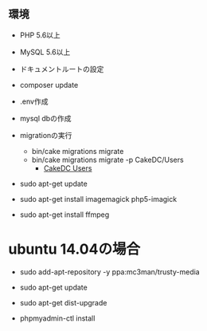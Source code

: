 ## 環境
- PHP 5.6以上
- MySQL 5.6以上

- ドキュメントルートの設定

- composer update


- .env作成


- mysql dbの作成


- migrationの実行
    - bin/cake migrations migrate
    - bin/cake migrations migrate -p CakeDC/Users 
        - [CakeDC Users](https://github.com/CakeDC/users)




- sudo apt-get update


- sudo apt-get install imagemagick php5-imagick
- sudo apt-get install ffmpeg
# ubuntu 14.04の場合
- sudo add-apt-repository -y ppa:mc3man/trusty-media
- sudo apt-get update
- sudo apt-get dist-upgrade


- phpmyadmin-ctl install